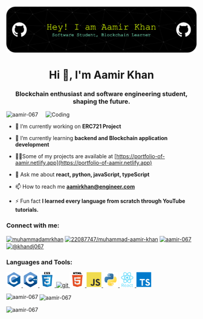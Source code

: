 ![Header](./github-header-image.png)

<h1 align="center">Hi 👋, I'm Aamir Khan</h1>
<h3 align="center">Blockchain enthusiast and software engineering student, shaping the future.</h3>

<img align="right" alt="Coding" width="400" src="https://camo.githubusercontent.com/c1dcb74cc1c1835b1d716f5051499a2814c683c806b15f04b0eba492863703e9/68747470733a2f2f63646e2e6472696262626c652e636f6d2f75736572732f3733303730332f73637265656e73686f74732f363538313234332f6176656e746f2e676966">
<p align="left"> <img src="https://komarev.com/ghpvc/?username=aamir-067&label=Profile%20views&color=0e75b6&style=flat" alt="aamir-067" /> </p>

- 🔭 I’m currently working on **ERC721 Project**

- 🌱 I’m currently learning **backend and Blockchain application development**

- 👨‍💻Some of my projects are available at [https://portfolio-of-aamir.netlify.app](https://portfolio-of-aamir.netlify.app)

- 💬 Ask me about **react, python, javaScript, typeScript**

- 📫 How to reach me **aamirkhan@engineer.com**

- ⚡ Fun fact **I learned every language from scratch through YouTube tutorials.**

<h3 align="left">Connect with me:</h3>
<p align="left">
<a href="https://linkedin.com/in/muhammadamrkhan" target="blank"><img align="center" src="https://raw.githubusercontent.com/rahuldkjain/github-profile-readme-generator/master/src/images/icons/Social/linked-in-alt.svg" alt="muhammadamrkhan" height="30" width="40" /></a>
<a href="https://stackoverflow.com/users/22087747/muhammad-aamir-khan" target="blank"><img align="center" src="https://raw.githubusercontent.com/rahuldkjain/github-profile-readme-generator/master/src/images/icons/Social/stack-overflow.svg" alt="22087747/muhammad-aamir-khan" height="30" width="40" /></a>
<a href="https://www.leetcode.com/aamir-067" target="blank"><img align="center" src="https://raw.githubusercontent.com/rahuldkjain/github-profile-readme-generator/master/src/images/icons/Social/leet-code.svg" alt="aamir-067" height="30" width="40" /></a>
<a href="https://www.hackerearth.com/@khandj067" target="blank"><img align="center" src="https://raw.githubusercontent.com/rahuldkjain/github-profile-readme-generator/master/src/images/icons/Social/hackerearth.svg" alt="@khandj067" height="30" width="40" /></a>
</p>

<h3 align="left">Languages and Tools:</h3>
<p align="left"> <a href="https://www.cprogramming.com/" target="_blank" rel="noreferrer"> <img src="https://raw.githubusercontent.com/devicons/devicon/master/icons/c/c-original.svg" alt="c" width="40" height="40"/> </a> <a href="https://www.w3schools.com/cpp/" target="_blank" rel="noreferrer"> <img src="https://raw.githubusercontent.com/devicons/devicon/master/icons/cplusplus/cplusplus-original.svg" alt="cplusplus" width="40" height="40"/> </a> <a href="https://www.w3schools.com/css/" target="_blank" rel="noreferrer"> <img src="https://raw.githubusercontent.com/devicons/devicon/master/icons/css3/css3-original-wordmark.svg" alt="css3" width="40" height="40"/> </a> <a href="https://git-scm.com/" target="_blank" rel="noreferrer"> <img src="https://www.vectorlogo.zone/logos/git-scm/git-scm-icon.svg" alt="git" width="40" height="40"/> </a> <a href="https://www.w3.org/html/" target="_blank" rel="noreferrer"> <img src="https://raw.githubusercontent.com/devicons/devicon/master/icons/html5/html5-original-wordmark.svg" alt="html5" width="40" height="40"/> </a> <a href="https://developer.mozilla.org/en-US/docs/Web/JavaScript" target="_blank" rel="noreferrer"> <img src="https://raw.githubusercontent.com/devicons/devicon/master/icons/javascript/javascript-original.svg" alt="javascript" width="40" height="40"/> </a> <a href="https://www.python.org" target="_blank" rel="noreferrer"> <img src="https://raw.githubusercontent.com/devicons/devicon/master/icons/python/python-original.svg" alt="python" width="40" height="40"/> </a> <a href="https://reactjs.org/" target="_blank" rel="noreferrer"> <img src="https://raw.githubusercontent.com/devicons/devicon/master/icons/react/react-original-wordmark.svg" alt="react" width="40" height="40"/> </a> <a href="https://www.typescriptlang.org/" target="_blank" rel="noreferrer"> <img src="https://raw.githubusercontent.com/devicons/devicon/master/icons/typescript/typescript-original.svg" alt="typescript" width="40" height="40"/> </a> </p>

<p><img align="left" src="https://github-readme-stats.vercel.app/api/top-langs?username=aamir-067&show_icons=true&locale=en&layout=compact" alt="aamir-067" /></p>

<p>&nbsp;<img align="center" src="https://github-readme-stats.vercel.app/api?username=aamir-067&show_icons=true&locale=en" alt="aamir-067" /></p>

<p><img align="center" src="https://github-readme-streak-stats.herokuapp.com/?user=aamir-067&" alt="aamir-067" /></p>

